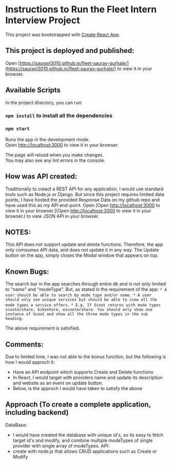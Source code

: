 # Instructions to Run the Fleet Intern Interview Project

This project was bootstrapped with [Create React App](https://github.com/facebook/create-react-app).

## This project is deployed and published:
Open [https://sauravl3010.github.io/fleet-saurav-gurhale/](https://sauravl3010.github.io/fleet-saurav-gurhale/) to view it in your browser.

## Available Scripts

In the project directory, you can run:

### `npm install` to install all the dependencies
### `npm start`

Runs the app in the development mode.\
Open [http://localhost:3000](http://localhost:3000) to view it in your browser.

The page will reload when you make changes.\
You may also see any lint errors in the console.

## How was API created:
Traditionally to creact a REST API for any application, I would use standard tools such as Node.js or Django. But since this project requires limited data points, I have hosted the provided Response Data on my github repo and have used this as my API end-point. 
Open [Open [http://localhost:3000](http://localhost:3000) to view it in your browser.](Open [http://localhost:3000](http://localhost:3000) to view it in your browser.) to view JSON API in your browser.

## NOTES:
This API does not support update and delete functions. Therefore, the app only comsumes API data, and does not update it in any way. 
The Update button on the app, simply closes the Modal window that appears on top. 

## Known Bugs:
The search bar in the app searches through entire db and is not only limited to "name" and "modeType". But, as stated in the requirement of the app:
`* A user should be able to search by mode type and/or name.`
`* A user should only see unique services but should be able to view all the mode types a service offers.`
  `* E.g. If Scoot returns with mode types scootershare, bikeshare, escootershare. You should only show one instance of Scoot and show all the three mode types in the sub heading.`

The above requirement is satisfied.

## Comments:
Due to limited time, I was not able to the bonus function, but the following is how I would approch it:
 - Have an API endpoint which supports Create and Delete functions
 - In React, I would target with providers name and update its description and website as an event on update button. 
 - Below, is the approch I would have taken to satisfy the above

## Approach (To create a complete application, including backend)
DataBase:
 - I would have created the database with unique id's, so its easy to fetch target id's and modify, and combine multiple modeTypes of single provider with single array of modeTypes.
API:
 - create with node.js that allows CRUD applications such as Create or Modify






